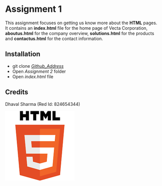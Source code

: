 # Assignment 1
This assignment focuses on getting us know more about the **HTML** pages. It contains an **index.html** file for the home page of Vecta Corporation, **aboutus.html** for the company overview, **solutions.html** for the products and **contactus.html** for the contact information.

## Installation
* git clone _[Github_Address][Vecta_Address]_
* Open _Assignment 2_ folder
* Open _index.html_ file

## Credits
Dhaval Sharma (Red Id: 824654344)

[![HTML5 Logo](./images/html5.png)](https://en.wikipedia.org/wiki/HTML5)

[Vecta_Address]: https://github.com/dhavalsharma97/ModernWebDevelopmentFrameworks/tree/master/Assignment%202